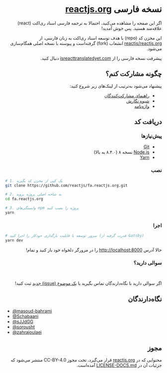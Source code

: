 <h1 dir="rtl">نسخه فارسی <a href="https://reactjs.org/">reactjs.org</a></h1>

<p dir="rtl">
اگر این صفحه را مشاهده می‌کنید، احتمالا به ترجمه فارسی اسناد ری‌اکت (react) علاقه‌مند هستید. پس خوش‌ آمدید!
</p>

<p dir="rtl">
این مخزن کد (repo) با هدف توسعه اسناد ری‌اکت به زبان فارسی، از <a href="https://github.com/reactjs/reactjs.org">reactjs/reactjs.org</a> انشعاب (fork) گرفته‌است و پیوسته با نسخه اصلی همگام‌سازی می‌شود.
</p>

<p dir="rtl">
پیشرفت نسخه فارسی را از <a href="https://www.isreacttranslatedyet.com/">isreacttranslatedyet.com</a> دنبال کنید.
</p>

<h2 dir="rtl">چگونه مشارکت کنم؟</h2>

<p dir="rtl">
پیشنهاد می‌شود به‌ترتیب از لینک‌های زیر شروع کنید:
</p>
<ul dir="rtl">
  <li>
    <a href="https://github.com/reactjs/fa.reactjs.org/blob/master/CONTRIBUTING.md">
      راهنمای مشارکت‌کنندگان
    </a>
  </li>
  <li>
    <a href="https://github.com/reactjs/fa.reactjs.org/blob/master/STYLE-GUIDE.md">
      شیوه نگارش
    </a>
  </li>
  <li>
    <a href="https://github.com/reactjs/fa.reactjs.org/blob/master/TRANSLATION.md">
      واژه‌نامه
    </a>
  </li>
</ul>

<h2 dir="rtl">
دریافت کد
</h2>

<h3 dir="rtl">
پیش‌نیازها
</h3>

<ul dir="rtl">
  <li>
    <a href="https://git-scm.com/downloads">Git</a>
  </li>
  <li>
    <a href="https://nodejs.org/en/">Node.js</a> نسخه ۸ (۸.۴.۰ به بالا)
  </li>
    <li>
    <a href="https://yarnpkg.com/lang/en/docs/install/">Yarn</a>
  </li>
</ul>

<h3 dir="rtl">نصب</h3>

```bash
# 1. یک کپی از مخزن کد بگیرید
git clone https://github.com/reactjs/fa.reactjs.org.git

# 2. به شاخه اصلی پروژه بروید
cd fa.reactjs.org

# 3. وابستگی‌های npm پروژه را نصب کنید
yarn
```

<h3 dir="rtl">اجرا</h3>

```bash
# سرور توسعه با قابلیت بارگذاری خودکار را اجرا کنید (قدرت گرفته از Gatsby)
yarn dev
```

<p dir="rtl">
حالا آدرس <a href="http://localhost:8000">http://localhost:8000</a> را در مرورگر دلخواه خود باز کنید و تمام!
</p>

<h3 dir="rtl">سوالی دارید؟</h3>

‌<p dir="rtl">
اگر سوالی دارید با نگاه‌دارندگان تماس بگیرید یا <a href="https://github.com/reactjs/fa.reactjs.org/issues/new">یک موضوع (issue) جدید</a> ثبت کنید!
</p>

<h2 dir="rtl">نگاه‌دارندگان</h2>

<ul>
  <li>
    <a href="https://github.com/masoud-bahrami">@masoud-bahrami</a>
  </li>
  </li>
    <li>
    <a href="https://github.com/Schabaani">@Schabaani</a>
  </li>
  </li>
    <li>
    <a href="https://github.com/sJJdGG">@sJJdGG</a>
  </li>
  <li>
    <a href="https://github.com/sorousht">@sorousht</a>
  </li>
    <li>
    <a href="https://github.com/zahrajoulaei">@zahrajoulaei</a>
</ul>


<h2 dir="rtl">مجوز</h2>

<p dir="rtl">
محتوایی که در <a href="https://reactjs.org/">reactjs.org</a> قرار می‌گیرد، تخت مجوز CC-BY-4.0 منتشر می‌شود که جزئیات آن در <a href="https://github.com/open-source-explorer/reactjs.org/blob/master/LICENSE-DOCS.md">LICENSE-DOCS.md</a> آمده‌است.
</p>
